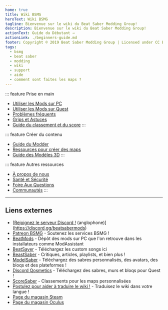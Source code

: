 ```yaml
---
home: true
title: Wiki BSMG
heroText: Wiki BSMG
tagline: Bienvenue sur le wiki du Beat Saber Modding Group!
description: Bienvenue sur le wiki du Beat Saber Modding Group!
actionText: Guide du Débutant →
actionLink: ./beginners-guide.md
footer: Copyright © 2019 Beat Saber Modding Group | Licensed under CC BY-NC-SA 4.0
tags:
  - bsmg
  - beat saber
  - modding
  - wiki
  - support
  - aide
  - comment sont faites les maps ?
---
```


<!-- markdownlint-disable MD033 -->
<div class='features'>

::: feature Prise en main
* [Utiliser les Mods sur PC](./pc-modding.md)
* [Utiliser les Mods sur Quest](./quest-modding.md)
* [Problèmes fréquents](./support/)
* [Grips et Astuces](./grips-and-tricks.md)
* [Guide du classement et du score](./ranking-guide.md)
:::

::: feature Créer du contenu
* [Guide du Modder](/fr/modding/)
* [Ressources pour créer des maps](/fr/mapping/)
* [Guide des Modèles 3D](/fr/models/)
:::

::: feature Autres ressources
* [À propos de nous](/fr/about/)
* [Santé et Sécurité](./health-and-safety.md)
* [Foire Aux Questions](/fr/faq/)
* [Communautés](/fr/communities/)
:::

</div>
<!-- markdownlint-enable MD033 -->

---

## Liens externes

* [[Rejoignez le serveur Discord !](https://discord.gg/beatsabermods) (anglophone)](https://discord.gg/beatsabermods)
* [Patreon BSMG](https://www.patreon.com/beatsabermods) - Soutenez les services BSMG !
* [BeatMods](https://beatmods.com) - Dépôt des mods sur PC que l'on retrouve dans les installateurs comme ModAssistant
* [BeatSaver](https://beatsaver.com/) - Téléchargez les custom songs ici
* [BeastSaber](https://bsaber.com/) - Critiques, articles, playlists, et bien plus !
* [ModelSaber](https://modelsaber.com/) - Téléchargez des sabres personnalisés, des avatars, des bloqs et des plateformes !
* [Discord Qosmetics](https://discord.gg/qosmetics) - Téléchargez des sabres, murs et bloqs pour Quest !
* [ScoreSaber](https://scoresaber.com/) - Classements pour les maps personnalisées
* [Postulez pour aider à traduire le wiki !](https://forms.gle/e3BqA3poMjESARe76) - Traduisez le wiki dans votre langue !
* [Page du magasin Steam](https://store.steampowered.com/app/620980/Beat_Saber/)
* [Page du magasin Oculus](https://www.oculus.com/experiences/rift/1304877726278670/)
